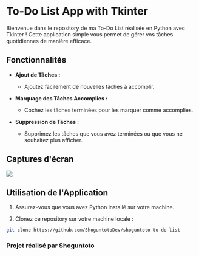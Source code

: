 # To-Do List App with Tkinter

Bienvenue dans le repository de ma To-Do List réalisée en Python avec Tkinter ! Cette application simple vous permet de gérer vos tâches quotidiennes de manière efficace.

## Fonctionnalités

- **Ajout de Tâches :**
  - Ajoutez facilement de nouvelles tâches à accomplir.

- **Marquage des Tâches Accomplies :**
  - Cochez les tâches terminées pour les marquer comme accomplies.

- **Suppression de Tâches :**
  - Supprimez les tâches que vous avez terminées ou que vous ne souhaitez plus afficher.

## Captures d'écran

<img src = "https://data-flair.training/blogs/wp-content/uploads/sites/2/2021/07/python-to-do-list.gif" />

## Utilisation de l'Application

1. Assurez-vous que vous avez Python installé sur votre machine.

2. Clonez ce repository sur votre machine locale :

```bash
git clone https://github.com/ShoguntotoDev/shoguntoto-to-do-list
```
### Projet réalisé par Shoguntoto
